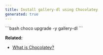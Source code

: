 ```yaml
---
title: Install gallery-dl using Chocolatey
generated: true
---
```


<div markdown="1" class="ans">
```bash
choco upgrade -y gallery-dl
```
</div>

**Related:**
- [What is Chocolatey?](/en-US/chocolatey/what-is-choco)

